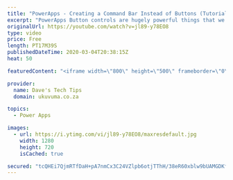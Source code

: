 ```yaml
---
title: "PowerApps - Creating a Command Bar Instead of Buttons (Tutorial)"
excerpt: "PowerApps Button controls are hugely powerful things that we use A LOT, but there are some very good reasons to consider using a gallery as a Command Bar to make it easier to manage the 'buttons', logic and business rules in your apps.  In this beginners video tutorial we will demonstrate how to create"
originalUrl: https://youtube.com/watch?v=jl89-y78EO8
type: video
price: Free
length: PT17M39S
publishedDateTime: 2020-03-04T20:38:15Z
heat: 50

featuredContent: "<iframe width=\"800\" height=\"500\" frameborder=\"0\" src=\"https://www.youtube.com/embed/jl89-y78EO8\" allow=\"accelerometer; autoplay; encrypted-media; gyroscope; picture-in-picture\" allowfullscreen></iframe>"

provider:
  name: Dave's Tech Tips
  domain: ukuvuma.co.za

topics:
  - Power Apps

images:
  - url: https://i.ytimg.com/vi/jl89-y78EO8/maxresdefault.jpg
    width: 1280
    height: 720
    isCached: true

secured: "tcQHEi7QjmRTfDaH+pA7nmCx3C24VZlpb6otjTThH/38eR60xblw9bUAMGDKfOE24znPQ5UmTpMTkeK/07Hx7djTVj+mMiqDoBVApo0Y0j9HZiV0Lj4uqhOTchj2GfXh/jDDGFApUZzjyvcuvfiAYOxZDBmjau5+8/7z7uHaYh+Day7r0M8HMnC3oOrF2HDYrJDc5/oPdUnCmYRSOQm6tyWHNPY5BQwHRhU7PUhRWyYO5ecHuIcIBE3R9WNuXRubWMT11KMvKPDKoMbOn13RHuE4mfl1ZnW1qksQXRNfZpwFCfbzkSYr6YjyRbQlDmTfR5WTy0SNgugUaikrWdLIXVN8GXRz4xih603p1LYoOVZutZlb1fu8jKsMOqWCexT1FgZNgCYkoiTTu0HJjSdnN3+pvsBiQ18F76YvuP991tk=;+hhZNnyVlEuoKCwEtYmvaQ=="
---
```



